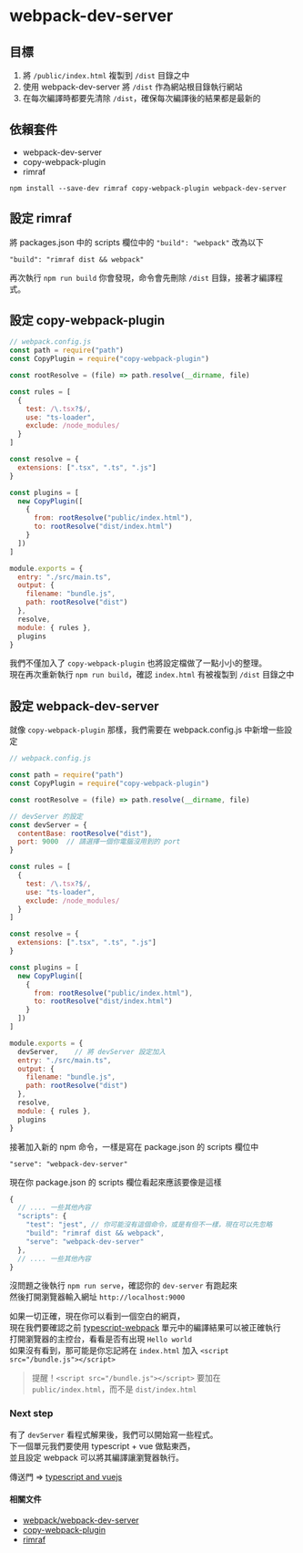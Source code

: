 
# webpack-dev-server

## 目標
1. 將 `/public/index.html` 複製到 `/dist` 目錄之中
2. 使用 webpack-dev-server 將 `/dist` 作為網站根目錄執行網站
3. 在每次編譯時都要先清除 `/dist`，確保每次編譯後的結果都是最新的

## 依賴套件
- webpack-dev-server
- copy-webpack-plugin
- rimraf

```shell
npm install --save-dev rimraf copy-webpack-plugin webpack-dev-server
```

## 設定 rimraf
將 packages.json 中的 scripts 欄位中的 `"build": "webpack"` 改為以下
```
"build": "rimraf dist && webpack"
```

再次執行 `npm run build` 你會發現，命令會先刪除 `/dist` 目錄，接著才編譯程式。

## 設定 copy-webpack-plugin
```javascript
// webpack.config.js
const path = require("path")
const CopyPlugin = require("copy-webpack-plugin")

const rootResolve = (file) => path.resolve(__dirname, file)

const rules = [
  {
    test: /\.tsx?$/,
    use: "ts-loader",
    exclude: /node_modules/
  }
]

const resolve = {
  extensions: [".tsx", ".ts", ".js"]
}

const plugins = [
  new CopyPlugin([
    {
      from: rootResolve("public/index.html"),
      to: rootResolve("dist/index.html")
    }
  ])
]

module.exports = {
  entry: "./src/main.ts",
  output: {
    filename: "bundle.js",
    path: rootResolve("dist")
  },
  resolve,
  module: { rules },
  plugins
}
```

我們不僅加入了 `copy-webpack-plugin` 也將設定檔做了一點小小的整理。  
現在再次重新執行 `npm run build`，確認 `index.html` 有被複製到 `/dist` 目錄之中

## 設定 webpack-dev-server
就像 `copy-webpack-plugin` 那樣，我們需要在 webpack.config.js 中新增一些設定
```javascript
// webpack.config.js

const path = require("path")
const CopyPlugin = require("copy-webpack-plugin")

const rootResolve = (file) => path.resolve(__dirname, file)

// devServer 的設定
const devServer = {
  contentBase: rootResolve("dist"),
  port: 9000  // 請選擇一個你電腦沒用到的 port
}

const rules = [
  {
    test: /\.tsx?$/,
    use: "ts-loader",
    exclude: /node_modules/
  }
]

const resolve = {
  extensions: [".tsx", ".ts", ".js"]
}

const plugins = [
  new CopyPlugin([
    {
      from: rootResolve("public/index.html"),
      to: rootResolve("dist/index.html")
    }
  ])
]

module.exports = {
  devServer,    // 將 devServer 設定加入
  entry: "./src/main.ts",
  output: {
    filename: "bundle.js",
    path: rootResolve("dist")
  },
  resolve,
  module: { rules },
  plugins
}
```

接著加入新的 npm 命令，一樣是寫在 package.json 的 scripts 欄位中

```
"serve": "webpack-dev-server"
```

現在你 package.json 的 scripts 欄位看起來應該要像是這樣
```javascript
{
  // .... 一些其他內容
  "scripts": {
    "test": "jest", // 你可能沒有這個命令，或是有但不一樣，現在可以先忽略
    "build": "rimraf dist && webpack",
    "serve": "webpack-dev-server"
  },
  // .... 一些其他內容
}
```

沒問題之後執行 `npm run serve`，確認你的 `dev-server` 有跑起來  
然後打開瀏覽器輸入網址 `http://localhost:9000`  

如果一切正確，現在你可以看到一個空白的網頁，  
現在我們要確認之前 [typescript-webpack](https://github.com/cian6390/vue-spa/blob/master/documents/typescript-webpack.md) 單元中的編譯結果可以被正確執行  
打開瀏覽器的主控台，看看是否有出現 `Hello world`  
如果沒有看到，那可能是你忘記將在 `index.html` 加入 `<script src="/bundle.js"></script>`

> 提醒！`<script src="/bundle.js"></script>` 要加在 `public/index.html`，而不是 `dist/index.html`

### Next step
有了 `devServer` 看程式解果後，我們可以開始寫一些程式。  
下一個單元我們要使用 typescript + vue 做點東西，  
並且設定 webpack 可以將其編譯讓瀏覽器執行。

傳送門 => [typescript and vuejs](https://github.com/cian6390/vue-spa/blob/master/documents/typescript-and-vuejs.md)

#### 相關文件
- [webpack/webpack-dev-server](https://github.com/webpack/webpack-dev-server)
- [copy-webpack-plugin](https://github.com/webpack-contrib/copy-webpack-plugin)
- [rimraf](https://github.com/isaacs/rimraf)
